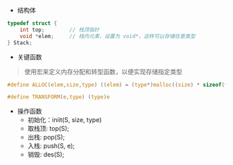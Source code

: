 - 结构体
```C
typedef struct {
    int top;        // 栈顶指针
    void *elem;     // 栈内元素，设置为 void*，这样可以存储任意类型
} Stack;
```

- 关键函数
> 使用宏来定义内存分配和转型函数，以便实现存储指定类型
```C
#define ALLOC(elem,size,type) ((elem) = (type*)malloc((size) * sizeof(type)))

#define TRANSFORM(e,type) (type)e
```
- 操作函数
    - 初始化：iniit(S, size, type)
    - 取栈顶: top(S);
    - 出栈: pop(S);
    - 入栈: push(S, e);
    - 销毁: des(S);
